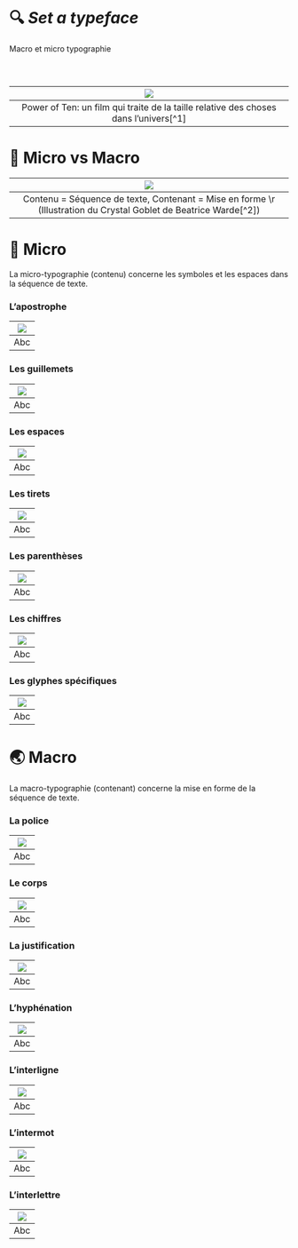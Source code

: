 # 🔍 *Set a typeface*
  Macro et micro typographie

  
### &nbsp;

|![](links/Eames_Power_of_Ten.gif) |
|:---:|
| Power of Ten: un film qui traite de la taille relative des choses dans l’univers[^1]           |

# 🥂 Micro vs Macro

|![](links/Eames_Power_of_Ten.gif) |
|:---:|
| Contenu = Séquence de texte, Contenant = Mise en forme \r (Illustration du Crystal Goblet de Beatrice Warde[^2])           |

# 🦠 Micro

La micro-typographie (contenu) concerne les symboles et les espaces dans la séquence de texte.

###  L’apostrophe

|![](links/Typo_Semiotic_v2_script.gif) |
|:---:|
| Abc          |

###  Les guillemets

|![](links/Typo_Semiotic_v2_script.gif) |
|:---:|
| Abc          |

###  Les espaces

|![](links/Typo_Semiotic_v2_script.gif) |
|:---:|
| Abc          |

###  Les tirets

|![](links/Typo_Semiotic_v2_script.gif) |
|:---:|
| Abc          |

###  Les parenthèses

|![](links/Typo_Semiotic_v2_script.gif) |
|:---:|
| Abc          |

###  Les chiffres

|![](links/Typo_Semiotic_v2_script.gif) |
|:---:|
| Abc          |

###  Les glyphes spécifiques

|![](links/Typo_Semiotic_v2_script.gif) |
|:---:|
| Abc          |


# 🌏 Macro

La macro-typographie (contenant) concerne la mise en forme de la séquence de texte.

###  La police

|![](links/Typo_Semiotic_v2_script.gif) |
|:---:|
| Abc          |

###  Le corps

|![](links/Typo_Semiotic_v2_script.gif) |
|:---:|
| Abc          |

###  La justification

|![](links/Typo_Semiotic_v2_script.gif) |
|:---:|
| Abc          |

###  L’hyphénation

|![](links/Typo_Semiotic_v2_script.gif) |
|:---:|
| Abc          |

###  L’interligne

|![](links/Typo_Semiotic_v2_script.gif) |
|:---:|
| Abc          |

###  L’intermot

|![](links/Typo_Semiotic_v2_script.gif) |
|:---:|
| Abc          |

###  L’interlettre

|![](links/Typo_Semiotic_v2_script.gif) |
|:---:|
| Abc          |